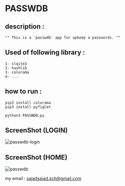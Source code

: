 # PASSWDB


## description :
	"" This is a 'passwdb' app for upkeep a passwords. ""


## Used of following library :

	1- slqite3
	2- hashlib
	3- colorama
	4- ...

## how to run :
	pip3 install colorama
	pip3 install pyfiglet
	
	python3 PASSWDB.py
	
	
## ScreenShot  (LOGIN)

![passwdb-login](https://user-images.githubusercontent.com/71703544/107191692-8ddf7e80-69ba-11eb-87af-fc324b1e9277.png)



## ScreenShot  (HOME)

![passwdb](https://user-images.githubusercontent.com/71703544/107191680-87e99d80-69ba-11eb-8b64-72f9a0923c9c.png)


my email : sajadsajad.sch@gmail.com
